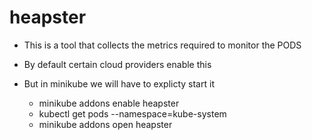 # heapster
- This is a tool that collects the metrics required to monitor the PODS
- By default certain cloud providers enable this
- But in minikube we will have to explicty start it

  - minikube addons enable heapster
  - kubectl get pods --namespace=kube-system
  - minikube addons open heapster